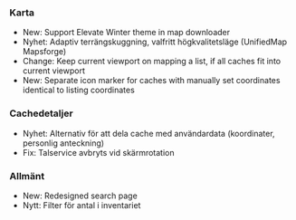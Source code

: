 ### Karta
- New: Support Elevate Winter theme in map downloader
- Nyhet: Adaptiv terrängskuggning, valfritt högkvalitetsläge (UnifiedMap Mapsforge)
- Change: Keep current viewport on mapping a list, if all caches fit into current viewport
- New: Separate icon marker for caches with manually set coordinates identical to listing coordinates

### Cachedetaljer
- Nyhet: Alternativ för att dela cache med användardata (koordinater, personlig anteckning)
- Fix: Talservice avbryts vid skärmrotation

### Allmänt
- New: Redesigned search page
- Nytt: Filter för antal i inventariet

